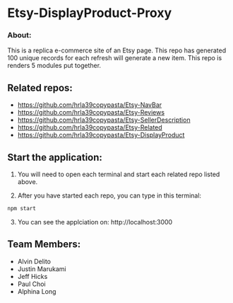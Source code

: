 # Etsy-DisplayProduct-Proxy

### About:

This is a replica e-commerce site of an Etsy page. This repo has generated 100 unique records for each refresh will generate a new item. This repo is renders 5 modules put together.


## Related repos:
* https://github.com/hrla39copypasta/Etsy-NavBar
* https://github.com/hrla39copypasta/Etsy-Reviews
* https://github.com/hrla39copypasta/Etsy-SellerDescription
* https://github.com/hrla39copypasta/Etsy-Related
* https://github.com/hrla39copypasta/Etsy-DisplayProduct


## Start the application:
1. You will need to open each terminal and start each related repo listed above.

2. After you have started each repo, you can type in this terminal:
```sh
npm start
```

3. You can see the applciation on: http://localhost:3000


## Team Members:
* Alvin Delito
* Justin Marukami
* Jeff Hicks
* Paul Choi
* Alphina Long
